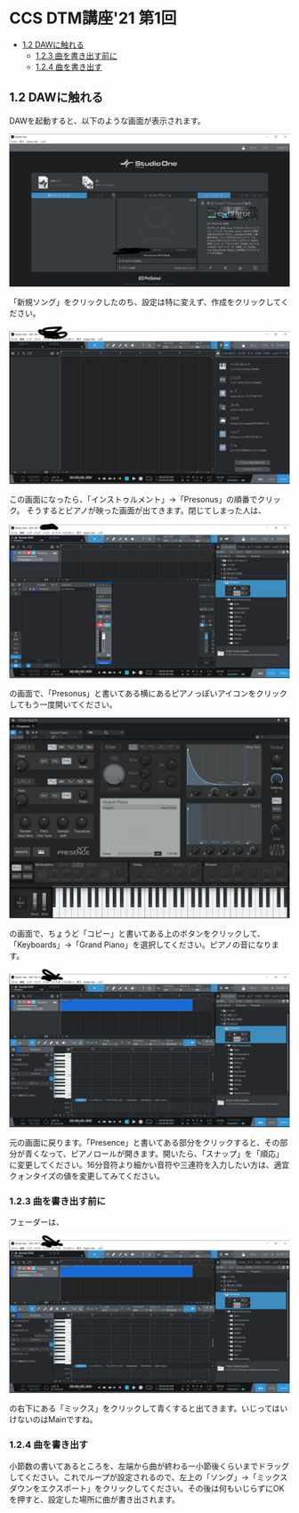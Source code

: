 <!-- omit in toc -->
# CCS DTM講座'21 第1回
<!-- omit in toc -->
- [1.2 DAWに触れる](#12-dawに触れる)
	- [1.2.3 曲を書き出す前に](#123-曲を書き出す前に)
	- [1.2.4 曲を書き出す](#124-曲を書き出す)

## 1.2 DAWに触れる

DAWを起動すると、以下のような画面が表示されます。

![](./images/dtm019.png)  

「新規ソング」をクリックしたのち、設定は特に変えず、作成をクリックしてください。

![](./images/dtm020.png)  

この画面になったら、「インストゥルメント」→「Presonus」の順番でクリック。
そうするとピアノが映った画面が出てきます。閉じてしまった人は、

![](./images/dtm021.png)  

の画面で、「Presonus」と書いてある横にあるピアノっぽいアイコンをクリックしてもう一度開いてください。

![](./images/dtm022.png)  

の画面で、ちょうど「コピー」と書いてある上のボタンをクリックして、「Keyboards」→「Grand Piano」を選択してください。ピアノの音になります。

![](./images/dtm023.png)  

元の画面に戻ります。「Presence」と書いてある部分をクリックすると、その部分が青くなって、ピアノロールが開きます。開いたら、「スナップ」を「順応」に変更してください。16分音符より細かい音符や三連符を入力したい方は、適宜クォンタイズの値を変更してみてください。

### 1.2.3 曲を書き出す前に

フェーダーは、

![](./images/dtm023.png)  

の右下にある「ミックス」をクリックして青くすると出てきます。いじってはいけないのはMainですね。

### 1.2.4 曲を書き出す

小節数の書いてあるところを、左端から曲が終わる一小節後くらいまでドラッグしてください。これでループが設定されるので、左上の「ソング」→「ミックスダウンをエクスポート」をクリックしてください。その後は何もいじらずにOKを押すと、設定した場所に曲が書き出されます。
